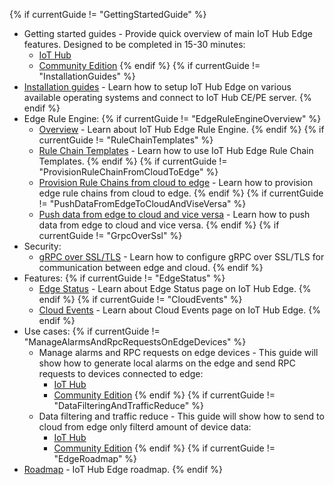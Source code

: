 {% if currentGuide != "GettingStartedGuide" %}
- Getting started guides - Provide quick overview of main IoT Hub Edge features. Designed to be completed in 15-30 minutes:
    * [IoT Hub](/docs/edge/getting-started/getting-started-pe/)
    * [Community Edition](/docs/edge/getting-started/getting-started-ce/)
{% endif %}
{% if currentGuide != "InstallationGuides" %}
- [Installation guides](/docs/edge/install/installation-options/) - Learn how to setup IoT Hub Edge on various available operating systems and connect to IoT Hub CE/PE server.
{% endif %}
- Edge Rule Engine:
{% if currentGuide != "EdgeRuleEngineOverview" %}
  - [Overview](/docs/edge/rule-engine/general/) - Learn about IoT Hub Edge Rule Engine.
{% endif %}
{% if currentGuide != "RuleChainTemplates" %}
  - [Rule Chain Templates](/docs/edge/rule-engine/rule-chain-templates/) - Learn how to use IoT Hub Edge Rule Chain Templates.
{% endif %}
{% if currentGuide != "ProvisionRuleChainFromCloudToEdge" %}
  - [Provision Rule Chains from cloud to edge](/docs/edge/rule-engine/provision-rule-chains/) - Learn how to provision edge rule chains from cloud to edge.
{% endif %}
{% if currentGuide != "PushDataFromEdgeToCloudAndViseVersa" %}
  - [Push data from edge to cloud and vice versa](/docs/edge/rule-engine/push-data/) - Learn how to push data from edge to cloud and vice versa.
{% endif %}
{% if currentGuide != "GrpcOverSsl" %}
- Security:
  - [gRPC over SSL/TLS](/docs/edge/security/grpc-over-ssl/) - Learn how to configure gRPC over SSL/TLS for communication between edge and cloud.
{% endif %}
- Features:
{% if currentGuide != "EdgeStatus" %}
  - [Edge Status](/docs/edge/features/edge-status/) - Learn about Edge Status page on IoT Hub Edge.
{% endif %}
{% if currentGuide != "CloudEvents" %}
  - [Cloud Events](/docs/edge/features/cloud-events/) -  Learn about Cloud Events page on IoT Hub Edge.
{% endif %}    
- Use cases:
{% if currentGuide != "ManageAlarmsAndRpcRequestsOnEdgeDevices" %}
  - Manage alarms and RPC requests on edge devices - This guide will show how to generate local alarms on the edge and send RPC requests to devices connected to edge:
    * [IoT Hub](/docs/edge/use-cases/manage-alarms-rpc-requests-pe/)
    * [Community Edition](/docs/edge/use-cases/manage-alarms-rpc-requests-ce/)
{% endif %}
{% if currentGuide != "DataFilteringAndTrafficReduce" %}
  - Data filtering and traffic reduce - This guide will show how to send to cloud from edge only filterd amount of device data:
    * [IoT Hub](/docs/edge/use-cases/data-filtering-traffic-reduce-pe/)
    * [Community Edition](/docs/edge/use-cases/data-filtering-traffic-reduce-ce/)
{% endif %}
{% if currentGuide != "EdgeRoadmap" %}
- [Roadmap](/docs/edge/roadmap) - IoT Hub Edge roadmap. 
{% endif %}    
<br/>

